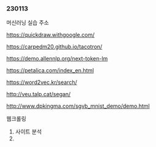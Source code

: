 ### 230113

머신러닝 실습 주소

https://quickdraw.withgoogle.com/

https://carpedm20.github.io/tacotron/

https://demo.allennlp.org/next-token-lm

https://petalica.com/index_en.html

https://word2vec.kr/search/

http://veu.talp.cat/segan/

http://www.dpkingma.com/sgvb_mnist_demo/demo.html

웹크롤링
1. 사이트 분석
2. 